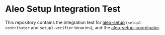 # Aleo Setup Integration Test

This repository contains the integration test for [aleo-setup](https://github.com/AleoHQ/aleo-setup) (`setup1-contributor` and `setup1-verifier` binaries), and the [aleo-setup-coordinator](https://github.com/AleoHQ/aleo-setup-coordinator/).

